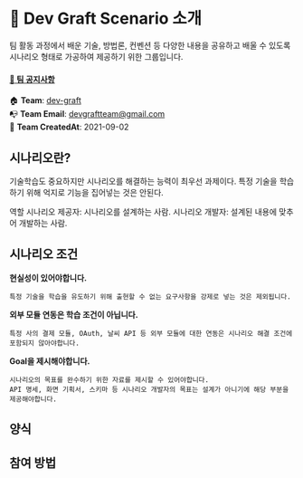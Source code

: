 
# 📖️️ Dev Graft Scenario 소개
팀 활동 과정에서 배운 기술, 방법론, 컨벤션 등 다양한 내용을 공유하고 배울 수 있도록 시나리오 형태로 가공하여 제공하기 위한 그룹입니다.

#### [📌 팀 공지사항](https://github.com/dev-graft/.github/wiki/%ED%8C%80-%EA%B3%B5%EC%A7%80%EC%82%AC%ED%95%AD)

:house: **Team**: [dev-graft](https://github.com/dev-graft)  
📭 **Team Email**: devgraftteam@gmail.com <br>
🎂 **Team CreatedAt**: 2021-09-02 <br> 

## 시나리오란?
기술학습도 중요하지만 시나리오를 해결하는 능력이 최우선 과제이다.
특정 기술을 학습하기 위해 억지로 기능을 집어넣는 것은 안된다.

역할
시나리오 제공자: 시나리오를 설계하는 사람.
시나리오 개발자: 설계된 내용에 맞추어 개발하는 사람.

## 시나리오 조건

**현실성이 있어야합니다.**
```
특정 기술을 학습을 유도하기 위해 출현할 수 없는 요구사항을 강제로 넣는 것은 제외됩니다.
```

**외부 모듈 연동은 학습 조건이 아닙니다.**
```
특정 사의 결제 모듈, OAuth, 날씨 API 등 외부 모듈에 대한 연동은 시나리오 해결 조건에 포함되지 않아야합니다.
```

**Goal을 제시해야합니다.**
```
시나리오의 목표를 완수하기 위한 자료를 제시할 수 있어야합니다.
API 명세, 화면 기획서, 스키마 등 시나리오 개발자의 목표는 설계가 아니기에 해당 부분을 제공해야합니다.
```

## 양식


## 참여 방법

